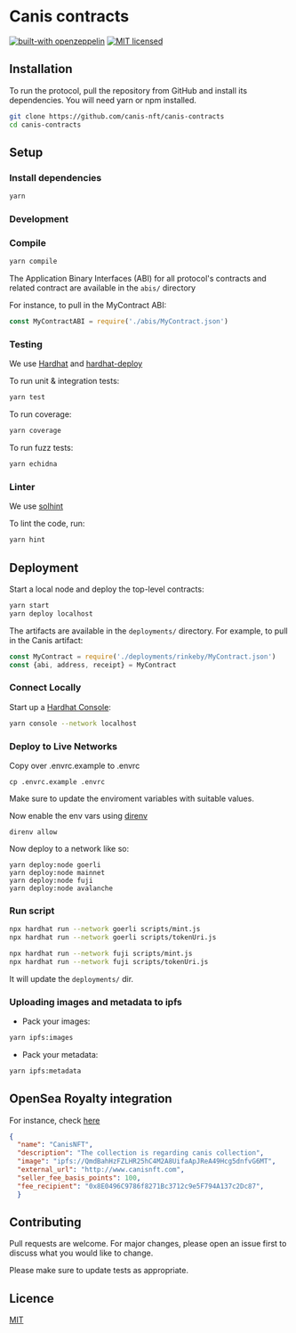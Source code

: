 # Canis contracts

[![built-with openzeppelin](https://img.shields.io/badge/built%20with-OpenZeppelin-3677FF)](https://docs.openzeppelin.com/)
[![MIT licensed](https://img.shields.io/badge/license-MIT-blue.svg)](https://raw.githubusercontent.com/protofire/solhint/master/LICENSE)

## Installation

To run the protocol, pull the repository from GitHub and install its dependencies. You will need yarn or npm installed.

```sh
git clone https://github.com/canis-nft/canis-contracts
cd canis-contracts
```

## Setup

### Install dependencies

```sh
yarn
```

### Development

### Compile

```sh
yarn compile
```

The Application Binary Interfaces (ABI) for all protocol's contracts and related contract are available in the `abis/` directory

For instance, to pull in the MyContract ABI:

```javascript
const MyContractABI = require('./abis/MyContract.json')
```

### Testing

We use [Hardhat](https://hardhat.dev) and [hardhat-deploy](https://github.com/wighawag/hardhat-deploy)

To run unit & integration tests:

```sh
yarn test
```

To run coverage:

```sh
yarn coverage
```

To run fuzz tests:

```sh
yarn echidna
```

### Linter

We use [solhint](https://github.com/protofire/solhint)

To lint the code, run:

```sh
yarn hint
```

## Deployment

Start a local node and deploy the top-level contracts:

```bash
yarn start
yarn deploy localhost
```

The artifacts are available in the `deployments/` directory. For example, to pull in the Canis artifact:

```javascript
const MyContract = require('./deployments/rinkeby/MyContract.json')
const {abi, address, receipt} = MyContract
```
### Connect Locally

Start up a [Hardhat Console](https://hardhat.dev/guides/hardhat-console.html):

```bash
yarn console --network localhost
```

### Deploy to Live Networks

Copy over .envrc.example to .envrc

```
cp .envrc.example .envrc
```

Make sure to update the enviroment variables with suitable values.

Now enable the env vars using [direnv](https://direnv.net/docs/installation.html)

```
direnv allow
```

Now deploy to a network like so:

```
yarn deploy:node goerli
yarn deploy:node mainnet
yarn deploy:node fuji
yarn deploy:node avalanche
```

### Run script

```sh
npx hardhat run --network goerli scripts/mint.js
npx hardhat run --network goerli scripts/tokenUri.js
```

```sh
npx hardhat run --network fuji scripts/mint.js
npx hardhat run --network fuji scripts/tokenUri.js
```

It will update the `deployments/` dir.

### Uploading images and metadata to ipfs

- Pack your images:

```bash
yarn ipfs:images
```

- Pack your metadata:

```bash
yarn ipfs:metadata
```

## OpenSea Royalty integration

For instance, check [here](https://ipfs.io/ipfs/QmbBXi3zGaFZ4S2cAea56cGhpD6eSRNL9b6BCUnrTpukT6)

```json
{
  "name": "CanisNFT",
  "description": "The collection is regarding canis collection",
  "image": "ipfs://QmdBahHzFZLHR25hC4M2A8UifaApJReA49Hcg5dnfvG6MT",
  "external_url": "http://www.canisnft.com",
  "seller_fee_basis_points": 100, 
  "fee_recipient": "0x8E0496C9786f8271Bc3712c9e5F794A137c2Dc87",
  }
```

## Contributing

Pull requests are welcome. For major changes, please open an issue first to discuss what you would like to change.

Please make sure to update tests as appropriate.

## Licence

[MIT](https://choosealicense.com/licenses/mit/)
